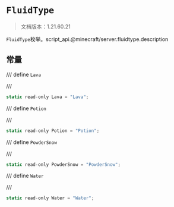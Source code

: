 # `FluidType`

> 文档版本：1.21.60.21

`FluidType`枚举。script_api.@minecraft/server.fluidtype.description

## 常量

/// define
`Lava`


///

```js
static read-only Lava = "Lava";
```


/// define
`Potion`


///

```js
static read-only Potion = "Potion";
```


/// define
`PowderSnow`


///

```js
static read-only PowderSnow = "PowderSnow";
```


/// define
`Water`


///

```js
static read-only Water = "Water";
```

